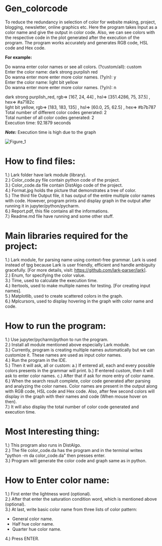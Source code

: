 # Gen_colorcode

To reduce the redundancy in selection of color for website making, project, blogging, newsletter, online graphics etc.  Here the program takes Input as a color name and give the output in color code. Also, we can see colors with the respective code in the plot generated after the execution of the program.  The program works accurately and generates RGB code, HSL code and Hex code.  

**For example:**  

Do wanna enter color names or see all colors. (?custom/all): custom  
Enter the color name: dark strong purplish red  
Do wanna enter more enter more color names. (?y/n): y  
Enter the color name: light bit yellow  
Do wanna enter more enter more color names. (?y/n): n  

dark strong purplish_red, rgb=> [167, 24, 44] , hsl=> [351.4286, 75, 37.5] , hex=> #a7182c  
light bit yellow, rgb=> [183, 183, 135] , hsl=> [60.0, 25, 62.5] , hex=> #b7b787  
Total number of different color codes generated: 2  
Total number of all color codes generated: 2  
Execution time: 92.1879 seconds  

***Note:*** Execution time is high due to the graph  

![Figure_1](https://user-images.githubusercontent.com/81968507/116821831-77743980-ab49-11eb-93ba-5750339c5993.png)


# How to find files:
1.) Lark folder have lark module (library).  
2.) Color_code.py file contain python code of the project.  
3.) Color_code.da file contain DistAlgo code of the project.  
4.) Format.jpg holds the picture that demonstrates a tree of color.  
5.) The third file Output file, it has output of the entire multiple color names with code. However, program prints and display graph in the output after running it in jupyter/python/pycharm.  
6.) Report.pdf, this file contains all the informations.  
7.) Readme.md file have running and some other stuff.  


# Main libraries required for the project:
1.) Lark module, for parsing name using context-free grammar. Lark is used instead of tpg because Lark is user friendly, efficient and handle ambiguity gracefully. [For more details, visit: https://github.com/lark-parser/lark].  
2.) Enum, for specifying the color value.  
3.) Time, used to calculate the execution time.  
4.) Itertools, used to make multiple names for testing. [For creating input names].  
5.) Matplotlib, used to create scattered colors in the graph.  
6.) Mplcursors, used to display hovering in the graph with color name and code.  


# How to run the program:
1.) Use jupyter/pycharm/python to run the program.  
2.) Install all module mentioned above especially Lark module.  
3.) Currently, program is creating multiple names automatically but we can customize it. These names are used as input color names.  
4.) Run the program in the IDE.  
5.) Then it will ask, all or custom: a.) If entered all, each and every possible colors presents in the grammar will print. b.) If entered custom, then it will ask to enter color names. c.) After that if ask for more entry of color name.  
6.) When the search result complete, color code generated after parsing and analyzing the color names. Color names are present in the output along with RGB code, HSL code and Hex code. Also, after few second colors will display in the graph with their names and code (When mouse hover on then).  
7.) It will also display the total number of color code generated and execution time.  


# Most Interesting thing:
1.) This program also runs in DistAlgo.  
2.) The file color_code.da has the program and in the terminal writes "python -m da color_code.da" then presses enter.  
3.) Program will generate the color code and graph same as in python.  


# How to Enter color name:
1.) First enter the lightness word (optional).  
2.) After that enter the saturation condition word, which is mentioned above (optional).  
3.) At last, write basic color name from three lists of color pattern:  
   -   General color name.  
   -   Half hue color name.  
   -   Quarter hue color name.  

4.) Press ENTER.  


